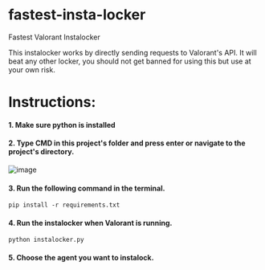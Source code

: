 # fastest-insta-locker
Fastest Valorant Instalocker

This instalocker works by directly sending requests to Valorant's API. It will beat any other locker, you should not get banned for using this but use at your own risk.

# Instructions:
#### 1. Make sure python is installed

#### 2. Type CMD in this project's folder and press enter or navigate to the project's directory.

![image](https://github.com/pythonmaster9000/fastest-insta-locker/assets/120974929/15a482f0-648e-4a8e-b0a6-f04f5ba95796)

#### 3. Run the following command in the terminal.

```
pip install -r requirements.txt
```
#### 4. Run the instalocker when Valorant is running.

```
python instalocker.py
```
#### 5. Choose the agent you want to instalock.
